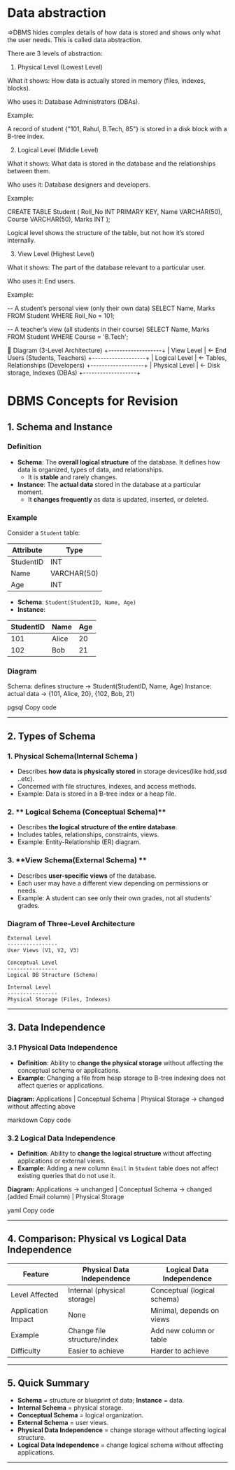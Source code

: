 # Data abstraction
=>DBMS hides complex details of how data is stored and shows only what the user needs. This is called data abstraction.

There are 3 levels of abstraction:

1. Physical Level (Lowest Level)

What it shows: How data is actually stored in memory (files, indexes, blocks).

Who uses it: Database Administrators (DBAs).

Example:

A record of student {"101, Rahul, B.Tech, 85"} is stored in a disk block with a B-tree index.

2. Logical Level (Middle Level)

What it shows: What data is stored in the database and the relationships between them.

Who uses it: Database designers and developers.

Example:

CREATE TABLE Student (
    Roll_No INT PRIMARY KEY,
    Name VARCHAR(50),
    Course VARCHAR(50),
    Marks INT
);


Logical level shows the structure of the table, but not how it’s stored internally.

3. View Level (Highest Level)

What it shows: The part of the database relevant to a particular user.

Who uses it: End users.

Example:

-- A student’s personal view (only their own data)
SELECT Name, Marks FROM Student WHERE Roll_No = 101;

-- A teacher’s view (all students in their course)
SELECT Name, Marks FROM Student WHERE Course = 'B.Tech';

🔺 Diagram (3-Level Architecture)
   +-------------------+
   |   View Level      |  <- End Users (Students, Teachers)
   +-------------------+
   |   Logical Level   |  <- Tables, Relationships (Developers)
   +-------------------+
   |   Physical Level  |  <- Disk storage, Indexes (DBAs)
   +-------------------+


# DBMS Concepts for Revision

## 1. Schema and Instance

### Definition
- **Schema**: The **overall logical structure** of the database. It defines how data is organized, types of data, and relationships.  
  - It is **stable** and rarely changes.
- **Instance**: The **actual data** stored in the database at a particular moment.  
  - It **changes frequently** as data is updated, inserted, or deleted.

### Example
Consider a `Student` table:

| Attribute  | Type        |
|------------|------------|
| StudentID  | INT        |
| Name       | VARCHAR(50)|
| Age        | INT        |

- **Schema**: `Student(StudentID, Name, Age)`  
- **Instance**: 

| StudentID | Name   | Age |
|-----------|--------|-----|
| 101       | Alice  | 20  |
| 102       | Bob    | 21  |

### Diagram
Schema: defines structure -> Student(StudentID, Name, Age)
Instance: actual data -> {101, Alice, 20}, {102, Bob, 21}

pgsql
Copy code

---

## 2. Types of Schema

### 1. **Physical Schema(Internal Schema )**
- Describes **how data is physically stored** in storage devices(like hdd,ssd ..etc).
- Concerned with file structures, indexes, and access methods.
- Example: Data is stored in a B-tree index or a heap file.

### 2. ** Logical Schema (Conceptual Schema)**
- Describes **the logical structure of the entire database**.
- Includes tables, relationships, constraints, views.
- Example: Entity-Relationship (ER) diagram.

### 3. **View Schema(External Schema) **
- Describes **user-specific views** of the database.
- Each user may have a different view depending on permissions or needs.
- Example: A student can see only their own grades, not all students’ grades.

### Diagram of Three-Level Architecture
 
    External Level
    ----------------
    User Views (V1, V2, V3)
    
    Conceptual Level
    ----------------
    Logical DB Structure (Schema)
    
    Internal Level
    ----------------
    Physical Storage (Files, Indexes)
 

---

## 3. Data Independence

### 3.1 Physical Data Independence
- **Definition**: Ability to **change the physical storage** without affecting the conceptual schema or applications.
- **Example**: Changing a file from heap storage to B-tree indexing does not affect queries or applications.

**Diagram:**
Applications
|
Conceptual Schema
|
Physical Storage -> changed without affecting above

markdown
Copy code

### 3.2 Logical Data Independence
- **Definition**: Ability to **change the logical structure** without affecting applications or external views.
- **Example**: Adding a new column `Email` in `Student` table does not affect existing queries that do not use it.

**Diagram:**
Applications -> unchanged
|
Conceptual Schema -> changed (added Email column)
|
Physical Storage

yaml
Copy code

---

## 4. Comparison: Physical vs Logical Data Independence

| Feature                       | Physical Data Independence         | Logical Data Independence          |
|--------------------------------|----------------------------------|----------------------------------|
| Level Affected                  | Internal (physical storage)       | Conceptual (logical schema)      |
| Application Impact              | None                              | Minimal, depends on views        |
| Example                         | Change file structure/index       | Add new column or table          |
| Difficulty                      | Easier to achieve                 | Harder to achieve                |

---

## 5. Quick Summary

- **Schema** = structure or blueprint of data; **Instance** = data.  
- **Internal Schema** = physical storage.  
- **Conceptual Schema** = logical organization.  
- **External Schema** = user views.  
- **Physical Data Independence** = change storage without affecting logical structure.  
- **Logical Data Independence** = change logical schema without affecting applications.

---

 